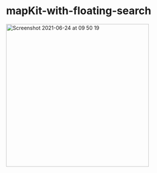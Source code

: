 # mapKit-with-floating-search

<img width="388" alt="Screenshot 2021-06-24 at 09 50 19" src="https://user-images.githubusercontent.com/14955418/123233193-c303ed80-d4d1-11eb-9df0-579f02e9676b.png">
